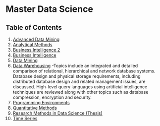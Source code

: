 # Master Data Science


## Table of Contents

1. [Advanced Data Mining](https://github.com/sfiene/Master-Data-Science/tree/main/Advanced%20Data%20Mining)
2. [Analytical Methods](https://github.com/sfiene/Master-Data-Science/tree/main/Analytical%20Methods)
3. [Business Intelligence 2](https://github.com/sfiene/Master-Data-Science/tree/main/Business%20Intelligence%202)
4. [Business Intelligence](https://github.com/sfiene/Master-Data-Science/tree/main/Business%20Intelligence)
5. [Data Mining](https://github.com/sfiene/Master-Data-Science/tree/main/Data%20Mining)
6. [Data Warehousing](https://github.com/sfiene/Master-Data-Science/tree/main/Data%20Warehousing)
    -Topics include an integrated and detailed comparison of relational, hierarchical and network database systems. Database design and physical storage requirements, including distributed database design and related management issues, are discussed. High-level query languages using artificial intelligence techniques are reviewed along with other topics such as database compression, encryption and security.
7. [Programming Environments](https://github.com/sfiene/Master-Data-Science/tree/main/Programming%20Environments)
8. [Quantitative Methods](https://github.com/sfiene/Master-Data-Science/tree/main/Quantitative%20Methods)
9. [Research Methods in Data Science (Thesis)](https://github.com/sfiene/Master-Data-Science/tree/main/Research%20Methods%20in%20DS%20(Thesis))
10. [Time Series](https://github.com/sfiene/Master-Data-Science/tree/main/Time%20Series)

